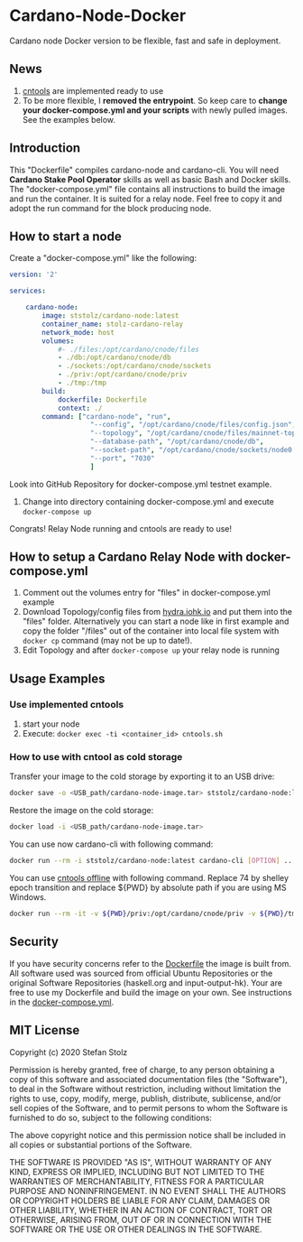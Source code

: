 # Cardano-Node-Docker

Cardano node Docker version to be flexible, fast and safe in deployment.

## News

1. [cntools](https://cardano-community.github.io/guild-operators/#/Scripts/cntools) are implemented ready to use
2. To be more flexible, I **removed the entrypoint**. So keep care to **change your docker-compose.yml and your scripts** with newly pulled images. See the examples below. 

## Introduction

This "Dockerfile" compiles cardano-node and cardano-cli. You will need **Cardano Stake Pool Operator** skills as well as basic Bash and Docker skills. The "docker-compose.yml" file contains all instructions to build the image and run the container. It is suited for a relay node. Feel free to copy it and adopt the run command for the block producing node. 

## How to start a node

Create a "docker-compose.yml" like the following:

```yml
version: '2'

services:

    cardano-node:
        image: ststolz/cardano-node:latest
        container_name: stolz-cardano-relay
        network_mode: host
        volumes:
            #- ./files:/opt/cardano/cnode/files
            - ./db:/opt/cardano/cnode/db
            - ./sockets:/opt/cardano/cnode/sockets
            - ./priv:/opt/cardano/cnode/priv
            - ./tmp:/tmp
        build:
            dockerfile: Dockerfile
            context: ./
        command: ["cardano-node", "run", 
                    "--config", "/opt/cardano/cnode/files/config.json", 
                    "--topology", "/opt/cardano/cnode/files/mainnet-topology.json", 
                    "--database-path", "/opt/cardano/cnode/db", 
                    "--socket-path", "/opt/cardano/cnode/sockets/node0.socket",
                    "--port", "7030"
                    ]
```

Look into GitHub Repository for docker-compose.yml testnet example. 

1. Change into directory containing docker-compose.yml and execute `docker-compose up`

Congrats! Relay Node running and cntools are ready to use!

## How to setup a Cardano Relay Node with docker-compose.yml

1. Comment out the volumes entry for "files" in docker-compose.yml example
2. Download Topology/config files from [hydra.iohk.io](https://hydra.iohk.io/job/Cardano/cardano-node/cardano-deployment/latest-finished/download/1/index.html) and put them into the "files" folder. Alternatively you can start a node like in first example and copy the folder "/files" out of the container into local file system with `docker cp` command (may not be up to date!).
3. Edit Topology and after `docker-compose up` your relay node is running

## Usage Examples

### Use implemented cntools

1. start your node
2. Execute: `docker exec -ti <container_id> cntools.sh`

### How to use with cntool as cold storage

Transfer your image to the cold storage by exporting it to an USB drive:

```bash
docker save -o <USB_path/cardano-node-image.tar> ststolz/cardano-node:latest
```

Restore the image on the cold storage:

```bash
docker load -i <USB_path/cardano-node-image.tar>
```

You can use now cardano-cli with following command:

```bash
docker run --rm -i ststolz/cardano-node:latest cardano-cli [OPTION] ...
```

You can use [cntools offline](https://cardano-community.github.io/guild-operators/#/Scripts/cntools-common?id=offline-workflow) with following command. Replace 74 by shelley epoch transition and replace ${PWD} by absolute path if you are using MS Windows.

```bash
docker run --rm -it -v ${PWD}/priv:/opt/cardano/cnode/priv -v ${PWD}/tmp:/tmp  ststolz/cardano-node:latest-testnet bash -c 'echo 74 > "/opt/cardano/cnode/guild-db/shelley_trans_epoch" && cntools.sh -o'
```

## Security 

If you have security concerns refer to the [Dockerfile](https://github.com/ststolz/Cardano-Node-Docker/blob/main/Dockerfile) the image is built from. All software used was sourced from official Ubuntu Repositories or the original Software Repositories (haskell.org and input-output-hk). Your are free to use my Dockerfile and build the image on your own. See instructions in the [docker-compose.yml](https://github.com/ststolz/Cardano-Node-Docker/blob/main/docker-compose.yml).

## MIT License

Copyright (c) 2020 Stefan Stolz

Permission is hereby granted, free of charge, to any person obtaining a copy
of this software and associated documentation files (the "Software"), to deal
in the Software without restriction, including without limitation the rights
to use, copy, modify, merge, publish, distribute, sublicense, and/or sell
copies of the Software, and to permit persons to whom the Software is
furnished to do so, subject to the following conditions:

The above copyright notice and this permission notice shall be included in all
copies or substantial portions of the Software.

THE SOFTWARE IS PROVIDED "AS IS", WITHOUT WARRANTY OF ANY KIND, EXPRESS OR
IMPLIED, INCLUDING BUT NOT LIMITED TO THE WARRANTIES OF MERCHANTABILITY,
FITNESS FOR A PARTICULAR PURPOSE AND NONINFRINGEMENT. IN NO EVENT SHALL THE
AUTHORS OR COPYRIGHT HOLDERS BE LIABLE FOR ANY CLAIM, DAMAGES OR OTHER
LIABILITY, WHETHER IN AN ACTION OF CONTRACT, TORT OR OTHERWISE, ARISING FROM,
OUT OF OR IN CONNECTION WITH THE SOFTWARE OR THE USE OR OTHER DEALINGS IN THE
SOFTWARE.
